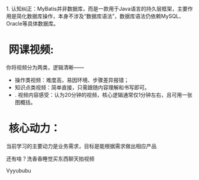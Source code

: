 1. 认知纠正：MyBatis并非数据库，而是一款用于Java语言的持久层框架，主要作用是简化数据库操作，本身不涉及“数据库语法”，数据库语法仍依赖MySQL、Oracle等具体数据库。

#  网课视频:
你将视频分为两类，逻辑清晰——
- 操作类视频：难度高，易因环境、步骤差异报错；
- 知识点类视频：简单直接，只需跟随内容理解和书写即可。
- . 视频内容感受：认为20分钟的视频，核心逻辑通常仅1分钟左右，且可用一张图概括。


#  核心动力：
当前学习的主要动力是业务需求，目标是能根据需求做出相应产品

还有啥？洗香香睡觉买东西聊天拍视频



Vyyububu